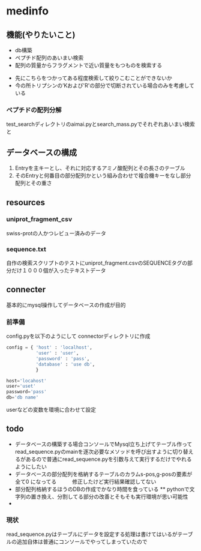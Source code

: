 # medinfo

## 機能(やりたいこと)
* db構築
* ペプチド配列のあいまい検索
* 配列の質量からフラグメントで近い質量をもつものを検索する
+ 先にこちらをつかってある程度検索して絞りこむことができないか
+ 今の所トリプシンの’Kおよび'R'の部分で切断されている場合のみを考慮している

### ペプチドの配列分解
test_searchディレクトリのaimai.pyとsearch_mass.pyでそれぞれあいまい検索と

## データベースの構成
1. Entryを主キーとし、それに対応するアミノ酸配列とその長さのテーブル
2. そのEntryと何番目の部分配列かという組み合わせで複合機キーをなし部分配列とその重さ
## resources
### uniprot_fragment_csv
swiss-protの人かつレビュー済みのデータ
### sequence.txt
自作の検索スクリプトのテストにuniprot_fragment.csvのSEQUENCEタグの部分だけ１０００個が入ったテキストデータ

## connecter
基本的にmysql操作してデータベースの作成が目的
### 前準備
config.pyを以下のようにして  connectorディレクトリに作成
```config.py
config = { 'host' : 'localhost',
           'user' : 'user',
           'password' : 'pass',
           'database' : 'use db',
           }

host='locahost'
user='uset'
password='pass'
db='db name'  
```

userなどの変数を環境に合わせて設定

## todo
* データベースの構築する場合コンソールでMysql立ち上げてテーブル作ってread_sequence.pyのmainを逐次必要なメソッドを呼び出すように切り替えるがあるので普通にread_sequence.pyを引数与えて実行するだけでやれるようにしたい
* データベースの部分配列を格納するテーブルのカラムs-pos,g-posの要素が全て0 になってる　　　修正したけど実行結果確認してない
* 部分配列格納するほうのDBの作成でかなり時間を食っている
** pythonで文字列の置き換え、分割してる部分の改善とそもそも実行環境が思い可能性
* 
### 現状
read_sequence.pyはテーブルにデータを設定する処理は書けてはいるがテーブルの追加自体は普通にコンソールでやってしまっていたので
